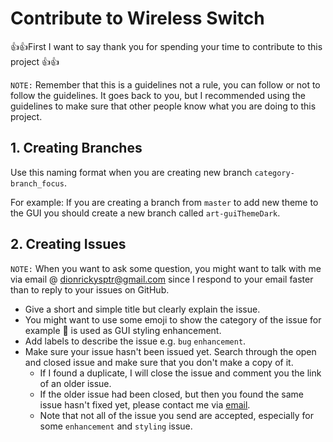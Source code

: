# Contribute to Wireless Switch
:+1::+1:First I want to say thank you for spending your time to contribute to this project :+1::+1:

`NOTE:` Remember that this is a guidelines not a rule, you can follow or not to follow the guidelines. It goes back to you, but I recommended using the guidelines to make sure that other people know what you are doing to this project.

## 1. Creating Branches
Use this naming format when you are creating new branch `category-branch_focus`.

For example:
If you are creating a branch from `master` to add new theme to the GUI you should create a new branch called `art-guiThemeDark`.

## 2. Creating Issues
`NOTE:` When you want to ask some question, you might want to talk with me via email @ [dionrickysptr@gmail.com](mailto:dionrickysptr@gmail.com) since I respond to your email faster than to reply to your issues on GitHub.

* Give a short and simple title but clearly explain the issue.
* You might want to use some emoji to show the category of the issue for example 🎨 is used as GUI styling enhancement.
* Add labels to describe the issue e.g. `bug` `enhancement`.
* Make sure your issue hasn't been issued yet. Search through the open and closed issue and make sure that you don't make a copy of it.
  * If I found a duplicate, I will close the issue and comment you the link of an older issue.
  * If the older issue had been closed, but then you found the same issue hasn't fixed yet, please contact me via [email](mailto:dionrickysptr@gmail.com).
  * Note that not all of the issue you send are accepted, especially for some `enhancement` and `styling` issue.
